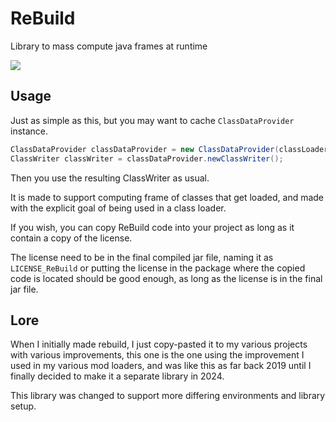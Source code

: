 # ReBuild

Library to mass compute java frames at runtime

[![](https://www.jitpack.io/v/com.fox2code/ReBuild.svg)](https://www.jitpack.io/#com.fox2code/ReBuild)

## Usage

Just as simple as this, but you may want to cache `ClassDataProvider` instance.

```java
ClassDataProvider classDataProvider = new ClassDataProvider(classLoader);
ClassWriter classWriter = classDataProvider.newClassWriter();
```

Then you use the resulting ClassWriter as usual.

It is made to support computing frame of classes that get loaded,
and made with the explicit goal of being used in a class loader.

If you wish, you can copy ReBuild code into your project as long as it contain a copy of the license. 

The license need to be in the final compiled jar file, naming it as `LICENSE_ReBuild` or 
putting the license in the package where the copied code is located should be good enough, 
as long as the license is in the final jar file.

## Lore

When I initially made rebuild, I just copy-pasted it to my various projects with various improvements,
this one is the one using the improvement I used in my various mod loaders, 
and was like this as far back 2019 until I finally decided to make it a separate library in 2024.

This library was changed to support more differing environments and library setup.

